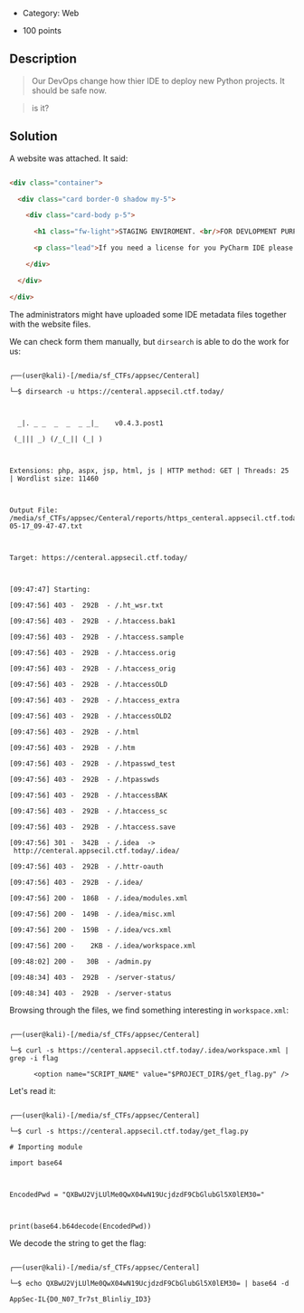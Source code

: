   
* Category: Web

* 100 points

  

## Description

  

> Our DevOps change how thier IDE to deploy new Python projects. It should be safe now.

>

> is it?

  

## Solution

  

A website was attached. It said:

  

```html

<div class="container">

  <div class="card border-0 shadow my-5">

    <div class="card-body p-5">

      <h1 class="fw-light">STAGING ENVIROMENT. <br/>FOR DEVLOPMENT PURPOSES ONLY.</h1>

      <p class="lead">If you need a license for you PyCharm IDE please contact IT.</p>

    </div>

  </div>

</div>

```

  

The administrators might have uploaded some IDE metadata files together with the website files.

We can check form them manually, but `dirsearch` is able to do the work for us:

  

```console

┌──(user@kali)-[/media/sf_CTFs/appsec/Centeral]

└─$ dirsearch -u https://centeral.appsecil.ctf.today/

  

  _|. _ _  _  _  _ _|_    v0.4.3.post1

 (_||| _) (/_(_|| (_| )

  

Extensions: php, aspx, jsp, html, js | HTTP method: GET | Threads: 25 | Wordlist size: 11460

  

Output File: /media/sf_CTFs/appsec/Centeral/reports/https_centeral.appsecil.ctf.today/__23-05-17_09-47-47.txt

  

Target: https://centeral.appsecil.ctf.today/

  

[09:47:47] Starting:

[09:47:56] 403 -  292B  - /.ht_wsr.txt

[09:47:56] 403 -  292B  - /.htaccess.bak1

[09:47:56] 403 -  292B  - /.htaccess.sample

[09:47:56] 403 -  292B  - /.htaccess.orig

[09:47:56] 403 -  292B  - /.htaccess_orig

[09:47:56] 403 -  292B  - /.htaccessOLD

[09:47:56] 403 -  292B  - /.htaccess_extra

[09:47:56] 403 -  292B  - /.htaccessOLD2

[09:47:56] 403 -  292B  - /.html

[09:47:56] 403 -  292B  - /.htm

[09:47:56] 403 -  292B  - /.htpasswd_test

[09:47:56] 403 -  292B  - /.htpasswds

[09:47:56] 403 -  292B  - /.htaccessBAK

[09:47:56] 403 -  292B  - /.htaccess_sc

[09:47:56] 403 -  292B  - /.htaccess.save

[09:47:56] 301 -  342B  - /.idea  ->  http://centeral.appsecil.ctf.today/.idea/

[09:47:56] 403 -  292B  - /.httr-oauth

[09:47:56] 403 -  292B  - /.idea/

[09:47:56] 200 -  186B  - /.idea/modules.xml

[09:47:56] 200 -  149B  - /.idea/misc.xml

[09:47:56] 200 -  159B  - /.idea/vcs.xml

[09:47:56] 200 -    2KB - /.idea/workspace.xml

[09:48:02] 200 -   30B  - /admin.py

[09:48:34] 403 -  292B  - /server-status/

[09:48:34] 403 -  292B  - /server-status

```

  

Browsing through the files, we find something interesting in `workspace.xml`:

  

```console

┌──(user@kali)-[/media/sf_CTFs/appsec/Centeral]

└─$ curl -s https://centeral.appsecil.ctf.today/.idea/workspace.xml | grep -i flag

      <option name="SCRIPT_NAME" value="$PROJECT_DIR$/get_flag.py" />

```

  

Let's read it:

  

```console

┌──(user@kali)-[/media/sf_CTFs/appsec/Centeral]

└─$ curl -s https://centeral.appsecil.ctf.today/get_flag.py

# Importing module

import base64

  

EncodedPwd = "QXBwU2VjLUlMe0QwX04wN19UcjdzdF9CbGlubGl5X0lEM30="

  

print(base64.b64decode(EncodedPwd))

```

  

We decode the string to get the flag:

  

```console

┌──(user@kali)-[/media/sf_CTFs/appsec/Centeral]

└─$ echo QXBwU2VjLUlMe0QwX04wN19UcjdzdF9CbGlubGl5X0lEM30= | base64 -d

AppSec-IL{D0_N07_Tr7st_Blinliy_ID3}

```
